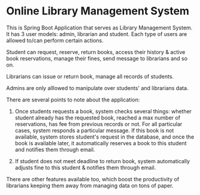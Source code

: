 # Online Library Management System 

This is Spring Boot Application that serves as Library Management System. It has 3 user models: admin, librarian and student. Each type of users are allowed to/can perform certain actions.

Student can request, reserve, return books, access their history & active book reservations, manage their fines, send message to librarians and so on.

Librarians can issue or return book, manage all records of students. 

Admins are only alllowed to manipulate over students' and librarians data.

There are several points to note about the application:

  1. Once students requests a book, system checks several things: whether student already has the requested book, reached a max number of reservations, has 
  fee from previous records or not. For all particular cases, system responds a particular message. If this book is not available, system stores student's 
  request in the database, and once the book is available later, it automatically reserves a book to this student and notifies them through email. 
  
  2. If student does not meet deadline to return book, system automatically adjusts fine to this student & notifies them through email.
 
There are other features available too, which boost the productivity of librarians keeping them away from managing data on tons of paper.

